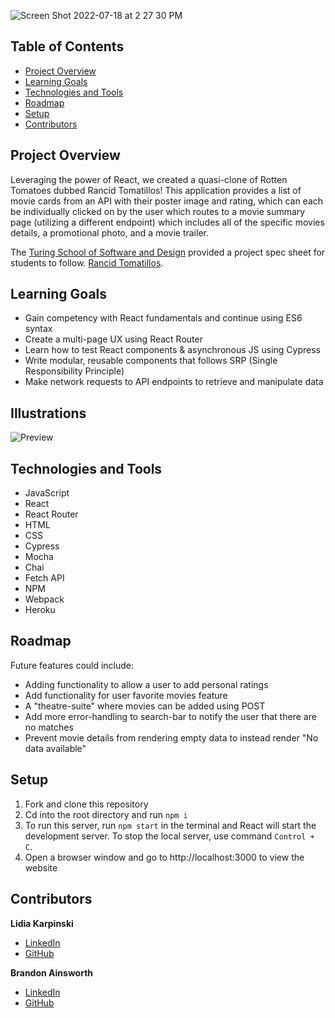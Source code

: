 ![Screen Shot 2022-07-18 at 2 27 30 PM](https://user-images.githubusercontent.com/99596577/179578356-c474f225-8b3e-41a5-ae0b-5b9a85681912.png)


## Table of Contents
- [Project Overview](#project-overview)
- [Learning Goals](#learning-goals)
- [Technologies and Tools](#technologies-and-tools)
- [Roadmap](#roadmap)
- [Setup](#setup)
- [Contributors](#contributors)

## Project Overview

Leveraging the power of React, we created a quasi-clone of Rotten Tomatoes dubbed Rancid Tomatillos! This application provides a list of movie cards from an API with their poster image and rating, which can each be individually clicked on by the user which routes to a movie summary page (utilizing a different endpoint) which includes all of the specific movies details, a promotional photo, and a movie trailer. 

The [Turing School of Software and Design](https://turing.edu/) provided a project spec sheet for students to follow. [Rancid Tomatillos](https://frontend.turing.edu/projects/module-3/rancid-tomatillos-v3.html).

## Learning Goals

* Gain competency with React fundamentals and continue using ES6 syntax
* Create a multi-page UX using React Router
* Learn how to test React components & asynchronous JS using Cypress
* Write modular, reusable components that follows SRP (Single Responsibility Principle)
* Make network requests to API endpoints to retrieve and manipulate data


## Illustrations 
![Preview](https://media.giphy.com/media/ML4pushSKRTV2vsLn0/giphy.gif)

## Technologies and Tools

* JavaScript
* React
* React Router
* HTML
* CSS
* Cypress
* Mocha
* Chai
* Fetch API
* NPM
* Webpack
* Heroku


## Roadmap

Future features could include:

* Adding functionality to allow a user to add personal ratings
* Add functionality for user favorite movies feature
* A "theatre-suite" where movies can be added using POST
* Add more error-handling to search-bar to notify the user that there are no matches
* Prevent movie details from rendering empty data to instead render "No data available"

## Setup
1. Fork and clone this repository
2. Cd into the root directory and run `npm i`
3. To run this server, run `npm start` in the terminal and React will start the development server. To stop the local server, use command `Control + C`. 
4. Open a browser window and go to http://localhost:3000 to view the website
 

## Contributors

**Lidia Karpinski**
* [LinkedIn](https://www.linkedin.com/in/lidia-karpinski/)
* [GitHub](https://github.com/lkarpins)

**Brandon Ainsworth**
* [LinkedIn](https://www.linkedin.com/in/brandon-ainsworth-922164183/)
* [GitHub](https://github.com/BrandonAinsworth)
